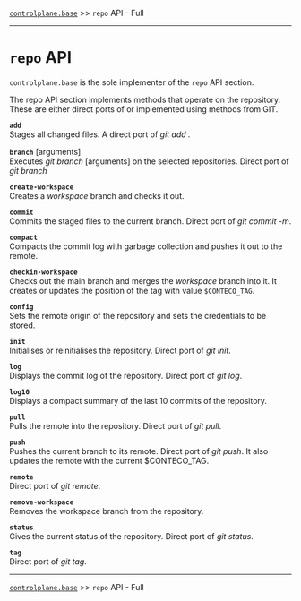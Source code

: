 [`controlplane.base`](../README.md) >> `repo` API - Full

-----

# `repo` API

`controlplane.base` is the sole implementer of the `repo` API section.  

The repo API section implements methods that operate on the repository.  
These are either direct ports of or implemented using methods from GIT.

__`add`__  
Stages all changed files. A direct port of _git add ._

__`branch`__ [arguments]  
Executes _git branch_ [arguments] on the selected repositories. Direct port of _git branch_

__`create-workspace`__  
Creates a _workspace_ branch and checks it out.  

__`commit`__  
Commits the staged files to the current branch. Direct port of _git commit -m_.

__`compact`__  
Compacts the commit log with garbage collection and pushes it out to the remote.  

__`checkin-workspace`__  
Checks out the main branch and merges the _workspace_ branch into it.
It creates or updates the position of the tag with value `$CONTECO_TAG`.

__`config`__  
Sets the remote origin of the repository and sets the credentials to be stored.

__`init`__  
Initialises or reinitialises the repository. Direct port of _git init_.

__`log`__  
Displays the commit log of the repository. Direct port of _git log_.

__`log10`__  
Displays a compact summary of the last 10 commits of the repository.

__`pull`__   
Pulls the remote into the repository. Direct port of _git pull_.

__`push`__   
Pushes the current branch to its remote. Direct port of _git push_.
It also updates the remote with the current $CONTECO_TAG.

__`remote`__  
Direct port of _git remote_.

__`remove-workspace`__  
Removes the workspace branch from the repository.

__`status`__  
Gives the current status of the repository. Direct port of _git status_.

__`tag`__  
Direct port of _git tag_.  

-----
[`controlplane.base`](../README.md) >> `repo` API - Full
